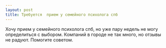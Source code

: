 ```yaml
---
layout: post 
title: Требуется  прием у семейного психолога спб 
--- 
```

Хочу  прием у семейного психолога спб, но уже пару недель не могу определиться с выбором. Компаний в городе не так много, но отзывы не радуют. Помогите советом.